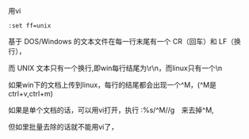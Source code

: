 用vi
```
:set ff=unix
```

基于 DOS/Windows 的文本文件在每一行末尾有一个 CR（回车）和 LF（换行），

而 UNIX 文本只有一个换行,即win每行结尾为\r\n，而linux只有一个\n

如果win下的文档上传到linux，每行的结尾都会出现一个^M，(^M是ctrl+v,ctrl+m) 

如果是单个文档的话，可以用vi打开，执行 :%s/^M//g　来去掉^M,

但如里批量去除的话就不能用vi了，
